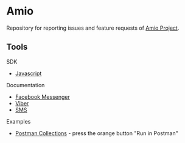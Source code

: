 # Amio

Repository for reporting issues and feature requests of [Amio Project](http://amio.io/).

## Tools

SDK 
  - [Javascript](https://github.com/amio-io/amio-sdk-js)

Documentation
  - [Facebook Messenger](https://docs.amio.io/v1.0/reference#api-facebook-messenger)
  - [Viber](https://docs.amio.io/v1.0/reference#api-viber)
  - [SMS](https://docs.amio.io/v1.0/reference#api-mobile)
  
Examples
  - [Postman Collections](https://docs.amio.io/v1.0/reference#api-facebook-messenger) - press the orange button "Run in Postman"
